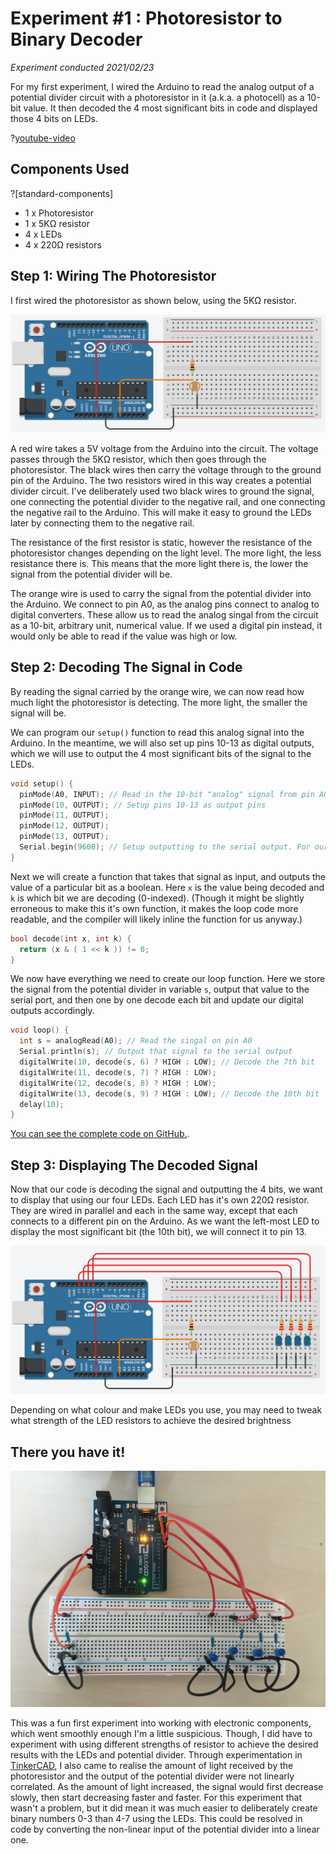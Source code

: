# Experiment #1 : Photoresistor to Binary Decoder
*Experiment conducted 2021/02/23*

For my first experiment, I wired the Arduino to read the analog output of a potential divider circuit with a photoresistor in it (a.k.a. a photocell) as a 10-bit value. It then decoded the 4 most significant bits in code and displayed those 4 bits on LEDs.

?[youtube-video](wad_VNBkfw0)

## Components Used
?[standard-components]
* 1 x Photoresistor
* 1 x 5KΩ resistor
* 4 x LEDs
* 4 x 220Ω resistors

## Step 1: Wiring The Photoresistor
I first wired the photoresistor as shown below, using the 5KΩ resistor.

![](photoresistor-diagram.png)

A red wire takes a 5V voltage from the Arduino into the circuit. The voltage passes through the 5KΩ resistor, which then goes through the photoresistor. The black wires then carry the voltage through to the ground pin of the Arduino. The two resistors wired in this way creates a potential divider circuit. I've deliberately used two black wires to ground the signal, one connecting the potential divider to the negative rail, and one connecting the negative rail to the Arduino. This will make it easy to ground the LEDs later by connecting them to the negative rail.

The resistance of the first resistor is static, however the resistance of the photoresistor changes depending on the light level. The more light, the less resistance there is. This means that the more light there is, the lower the signal from the potential divider will be.

The orange wire is used to carry the signal from the potential divider into the Arduino. We connect to pin A0, as the analog pins connect to analog to digital converters. These allow us to read the analog singal from the circuit as a 10-bit, arbitrary unit, numerical value. If we used a digital pin instead, it would only be able to read if the value was high or low.

## Step 2: Decoding The Signal in Code
By reading the signal carried by the orange wire, we can now read how much light the photoresistor is detecting. The more light, the smaller the signal will be.

We can program our `setup()` function to read this analog signal into the Arduino. In the meantime, we will also set up pins 10-13 as digital outputs, which we will use to output the 4 most significant bits of the signal to the LEDs.

```cpp
void setup() {
  pinMode(A0, INPUT); // Read in the 10-bit "analog" signal from pin A0
  pinMode(10, OUTPUT); // Setup pins 10-13 as output pins
  pinMode(11, OUTPUT);
  pinMode(12, OUTPUT);
  pinMode(13, OUTPUT);
  Serial.begin(9600); // Setup outputting to the serial output. For our purposes, "9600" is just a magic number
}
```

Next we will create a function that takes that signal as input, and outputs the value of a particular bit as a boolean. Here `x` is the value being decoded and `k` is which bit we are decoding (0-indexed). (Though it might be slightly erroneous to make this it's own function, it makes the loop code more readable, and the compiler will likely inline the function for us anyway.)

```cpp
bool decode(int x, int k) {
  return (x & ( 1 << k )) != 0;
}
```

We now have everything we need to create our loop function. Here we store the signal from the potential divider in variable `s`, output that value to the serial port, and then one by one decode each bit and update our digital outputs accordingly.

```cpp
void loop() {
  int s = analogRead(A0); // Read the singal on pin A0
  Serial.println(s); // Output that signal to the serial output
  digitalWrite(10, decode(s, 6) ? HIGH : LOW); // Decode the 7th bit
  digitalWrite(11, decode(s, 7) ? HIGH : LOW);
  digitalWrite(12, decode(s, 8) ? HIGH : LOW);
  digitalWrite(13, decode(s, 9) ? HIGH : LOW); // Decode the 10th bit
  delay(10);
}
```

[You can see the complete code on GitHub.](https://github.com/JoshIsAStudent/physical-computing/blob/main/post-content/experiment-01-photoresistor-decoder/01-photoresistor-decoder/01-photoresistor-decoder.ino).

## Step 3: Displaying The Decoded Signal
Now that our code is decoding the signal and outputting the 4 bits, we want to display that using our four LEDs. Each LED has it's own 220Ω resistor. They are wired in parallel and each in the same way, except that each connects to a different pin on the Arduino. As we want the left-most LED to display the most significant bit (the 10th bit), we will connect it to pin 13.

![](leds-diagram.png)

Depending on what colour and make LEDs you use, you may need to tweak what strength of the LED resistors to achieve the desired brightness

## There you have it!

![](final-circuit-photo.jpg)

This was a fun first experiment into working with electronic components, which went smoothly enough I'm a little suspicious. Though, I did have to experiment with using different strengths of resistor to achieve the desired results with the LEDs and potential divider. Through experimentation in [TinkerCAD](tinkercad.com), I also came to realise the amount of light received by the photoresistor and the output of the potential divider were not linearly correlated. As the amount of light increased, the signal would first decrease slowly, then start decreasing faster and faster. For this experiment that wasn't a problem, but it did mean it was much easier to deliberately create binary numbers 0-3 than 4-7 using the LEDs. This could be resolved in code by converting the non-linear input of the potential divider into a linear one.
